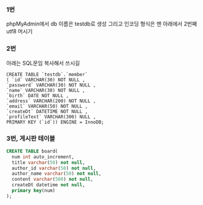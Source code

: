 ### 1번

phpMyAdmin에서 db 이름은 testdb로 생성
그리고 인코딩 형식은 맨 아래에서 2번째 utf8 머시기

### 2번
아래는 SQL문임 복사해서 쓰시길
```
CREATE TABLE `testdb`.`member` 
( `id` VARCHAR(30) NOT NULL , 
`password` VARCHAR(30) NOT NULL , 
`name` VARCHAR(30) NOT NULL , 
`birth` DATE NOT NULL , 
`address` VARCHAR(200) NOT NULL , 
`email` VARCHAR(50) NOT NULL , 
`createDt` DATETIME NOT NULL , 
`profileText` VARCHAR(300) NULL , 
PRIMARY KEY (`id`)) ENGINE = InnoDB;
```

### 3번, 게시판 테이블
```sql
CREATE TABLE board(
  num int auto_increment,
  title varchar(50) not null,
  author_id varchar(50) not null,
  author_name varchar(50) not null,
  content varchar(500) not null,
  createDt datetime not null,
  primary key(num)
);
```
